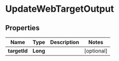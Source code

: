 

# UpdateWebTargetOutput


## Properties

| Name | Type | Description | Notes |
|------------ | ------------- | ------------- | -------------|
|**targetId** | **Long** |  |  [optional] |



